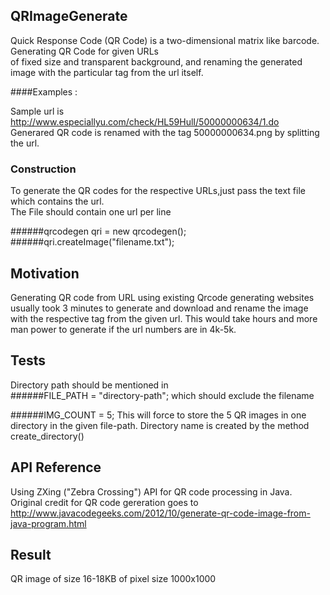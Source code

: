 ## QRImageGenerate

Quick Response Code (QR Code) is a two-dimensional matrix like barcode. Generating QR Code for given URLs <br/>
of fixed size and transparent background, and renaming the generated image with the particular tag from the url itself.

####Examples :

Sample url is http://www.especiallyu.com/check/HL59HulI/50000000634/1.do <br/>
Generared QR code is renamed with the tag 50000000634.png by splitting the url.


### Construction

To generate the QR codes for the respective URLs,just pass the text file which contains the url. <br/>
The File should contain one url per line <br/>

######qrcodegen qri = new qrcodegen(); <br/>
######qri.createImage("filename.txt"); <br/>

## Motivation 
Generating QR code from URL using existing Qrcode generating websites usually took 3 minutes to generate and download 
and rename the image with the respective tag from the given url. This would take hours and more man power to generate 
if the url numbers are in 4k-5k. 

## Tests

Directory path should be mentioned in <br/> 
######FILE_PATH = "directory-path"; 
which should exclude the filename 

######IMG_COUNT = 5; 
This will force to store the 5 QR images in one directory in the given file-path.
Directory name is created by the method create_directory()

## API Reference

Using ZXing ("Zebra Crossing") API for QR code processing in Java. 
Original credit for QR code gereration goes to
http://www.javacodegeeks.com/2012/10/generate-qr-code-image-from-java-program.html

## Result
QR image of size 16-18KB of pixel size 1000x1000


